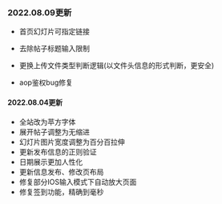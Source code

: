 ### 2022.08.09更新

- 首页幻灯片可指定链接

- 去除帖子标题输入限制

- 更换上传文件类型判断逻辑(以文件头信息的形式判断，更安全)

- aop鉴权bug修复

  

#### 2022.08.04更新

- 全站改为苹方字体
- 展开帖子调整为无缩进
- 幻灯片图片宽度调整为百分百拉伸
- 更新发布信息的正则验证
- 日期展示更加人性化
- 更新信息发布、修改页布局
- 修复部分IOS输入模式下自动放大页面
- 修复签到功能，精确到毫秒


